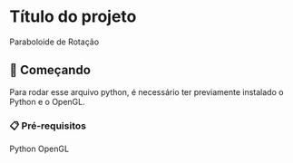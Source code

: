 # Título do projeto

Paraboloide de Rotação

## 🚀 Começando

Para rodar esse arquivo python, é necessário ter previamente instalado o Python e o OpenGL.

### 📋 Pré-requisitos

Python
OpenGL
